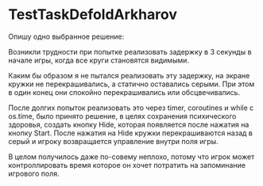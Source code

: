 # TestTaskDefoldArkharov

Опишу одно выбранное решение:

Возникли трудности при попытке реализовать задержку в 3 секунды в начале игры, когда все круги становятся видимыми.

Каким бы образом я не пытался реализовать эту задержку, на экране кружки не перекрашивались, а статично оставались серыми. При этом в один конец они спокойно перекрашивались или обсцвечивались.

После долгих попыток реализовать это через timer, coroutines и while с os.time, было принято решение, в целях сохранения психического здоровья, создать кнопку Hide, которая появляется после нажатия на кнопку Start. После нажатия на Hide кружки перекрашиваются назад в серый и игроку возвращается управление внутри поля игры.

В целом получилось даже по-совему неплохо, потому что игрок может контроллировать время которое он хочет потратить на запоминание игрового поля.
